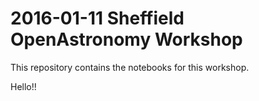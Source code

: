 # 2016-01-11 Sheffield OpenAstronomy Workshop

This repository contains the notebooks for this workshop.

Hello!!
